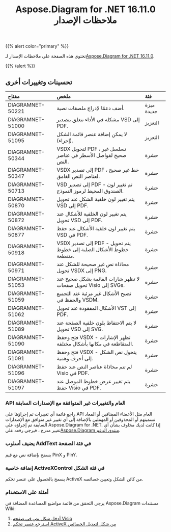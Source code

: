 ﻿---
title: Aspose.Diagram for .NET 16.11.0 ملاحظات الإصدار
type: docs
weight: 20
url: /ar/net/aspose-diagram-for-net-16-11-0-release-notes/
---
{{% alert color="primary" %}} 

 تحتوي هذه الصفحة على ملاحظات الإصدار لـ[Aspose.Diagram for .NET 16.11.0](https://www.nuget.org/packages/Aspose.Diagram/16.11.0).

{{% /alert %}} 
## **تحسينات وتغييرات أخرى**

|**مفتاح**|**ملخص**|**فئة**|
|:- |:- |:- |
|DIAGRAMNET-50221|أضف دعمًا لإدراج ملصقات نصية.|ميزة جديدة|
|DIAGRAMNET-51000|مشكلة في الأداء تتعلق بتصدير VSD إلى PDF.|التعزيز|
|DIAGRAMNET-51095|لا يمكن إضافة عنصر قائمة الشكل (إجراء).|التعزيز|
|DIAGRAMNET-50344|VSDX لتحويل PDF ، تسلسل غير صحيح لفواصل الأسطر في عناصر النص.|حشرة|
|DIAGRAMNET-50347|VSDX إلى تصدير PDF ، خط غير صحيح لعناصر النص الغامق.|حشرة|
|DIAGRAMNET-50713|VSD إلى تصدير PDF - تم تغيير لون الصندوق المحيط لرموز النموذج.|حشرة|
|DIAGRAMNET-50870|يتم تغيير لون خلفية الشكل عند تحويل VSD إلى PDF.|حشرة|
|DIAGRAMNET-50872|يتم تغيير لون الخلفية للأشكال عند تحويل VSD إلى PDF.|حشرة|
|DIAGRAMNET-50877|يتم تغيير لون خلفية الأشكال عند حفظ VSD في PDF.|حشرة|
|DIAGRAMNET-50918|VSDX إلى تصدير PDF - يتم تحويل خطوط الأشكال الصلبة إلى خطوط متقطعة.|حشرة|
|DIAGRAMNET-50971|محاذاة نص غير صحيحة للشكل عند تحويل VSDX إلى PNG.|حشرة|
|DIAGRAMNET-51053|لا تظهر شارات القائمة بشكل صحيح عند تحويل صفحات Visio إلى SVGs.|حشرة|
|DIAGRAMNET-51059|تصبح الأشكال غير مرئية عند التجميع والحفظ في VSDM.|حشرة|
|DIAGRAMNET-51062|الأشكال المفقودة عند تحويل VST إلى PDF.|حشرة|
|DIAGRAMNET-51089|لا يتم الاحتفاظ بلون خلفية الصفحة عند تحويل VSD إلى SVG.|حشرة|
|DIAGRAMNET-51090|فتح وحفظ VSDX - تظهر الإشارات المتقاطعة في مكانها بأشكال مختلفة.|حشرة|
|DIAGRAMNET-51091|فتح وحفظ VSDX - يتحول نص الشكل إلى أحرف وهمية.|حشرة|
|DIAGRAMNET-51096|لم تتم محاذاة عناصر النص عند حفظ Visio في PDF.|حشرة|
|DIAGRAMNET-51097|يتم تغيير عرض خطوط الموصل عند حفظ Visio في PDF.|حشرة|
### **API العام والتغييرات غير المتوافقة مع الإصدارات السابقة**
راجع قائمة أي تغييرات تم إجراؤها على API العام مثل الأعضاء المضافين أو المعاد تسميتهم أو المحذوفين أو المهملين بالإضافة إلى أي تغيير غير متوافق مع الإصدارات السابقة تم إجراؤه على Aspose.Diagram for .NET. إذا كانت لديك مخاوف بشأن أي تغيير مدرج ، فيرجى رفعه على[Aspose.Diagram منتدى الدعم](https://forum.aspose.com/c/diagram/17).
### **يضيف أسلوب AddText في فئة الصفحة**
يسمح بإضافة نص مع قيم PinX و PinY.
### **إضافة خاصية ActiveXControl في فئة الشكل**
يسمح بالحصول على عنصر تحكم ActiveX من كائن الشكل وتعيين خصائصه.
### **أمثلة على الاستخدام**
يرجى التحقق من قائمة مواضيع المساعدة المضافة في Aspose.Diagram مستندات Wiki:

1. [أدخل شكل نص في صفحة Visio](/diagram/ar/net/working-with-text/#insert-a-text-shape-in-the-visio-page)
1. [استرجع عنصر تحكم ActiveX من شكل لتعديل الخصائص](/diagram/ar/net/retrieve-an-activex-control-from-a-shape-object-to-modify-properties/)

